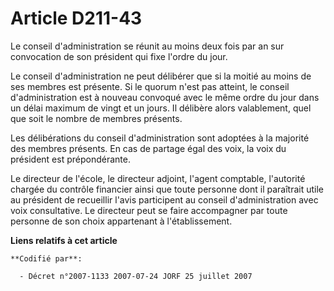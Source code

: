 # Article D211-43

Le conseil d'administration se réunit au moins deux fois par an sur convocation de son président qui fixe l'ordre du jour.

Le conseil d'administration ne peut délibérer que si la moitié au moins de ses membres est présente. Si le quorum n'est pas
atteint, le conseil d'administration est à nouveau convoqué avec le même ordre du jour dans un délai maximum de vingt et un
jours. Il délibère alors valablement, quel que soit le nombre de membres présents.

Les délibérations du conseil d'administration sont adoptées à la majorité des membres présents. En cas de partage égal des
voix, la voix du président est prépondérante.

Le directeur de l'école, le directeur adjoint, l'agent comptable, l'autorité chargée du contrôle financier ainsi que toute
personne dont il paraîtrait utile au président de recueillir l'avis participent au conseil d'administration avec voix
consultative. Le directeur peut se faire accompagner par toute personne de son choix appartenant à l'établissement.

**Liens relatifs à cet article**

	**Codifié par**:

	  - Décret n°2007-1133 2007-07-24 JORF 25 juillet 2007
